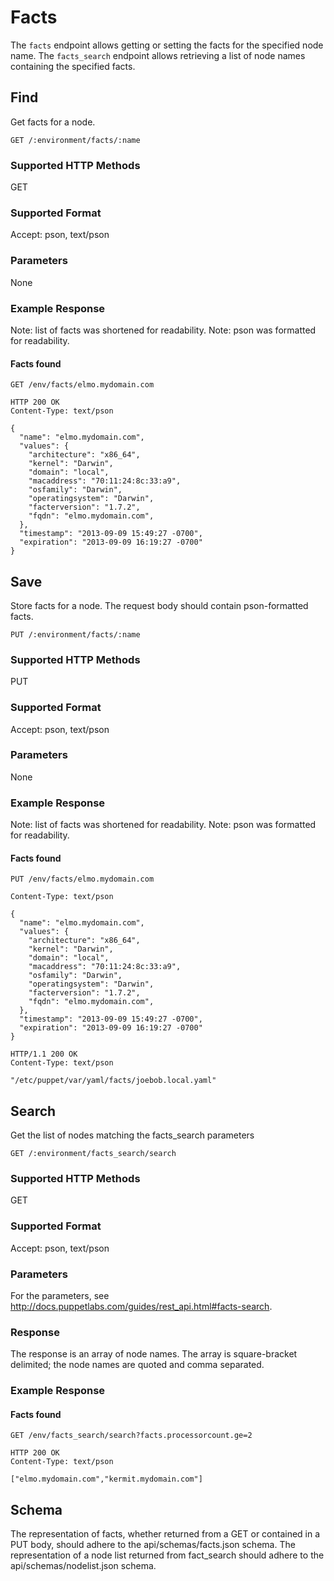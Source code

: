 Facts
=============

The `facts` endpoint allows getting or setting the facts for the specified node name.  The `facts_search` endpoint
allows retrieving a list of node names containing the specified facts.

Find
----

Get facts for a node.

    GET /:environment/facts/:name

### Supported HTTP Methods

GET

### Supported Format

Accept: pson, text/pson

### Parameters

None

### Example Response

Note: list of facts was shortened for readability.
Note: pson was formatted for readability.

#### Facts found

    GET /env/facts/elmo.mydomain.com

    HTTP 200 OK
    Content-Type: text/pson

    {
      "name": "elmo.mydomain.com",
      "values": {
        "architecture": "x86_64",
        "kernel": "Darwin",
        "domain": "local",
        "macaddress": "70:11:24:8c:33:a9",
        "osfamily": "Darwin",
        "operatingsystem": "Darwin",
        "facterversion": "1.7.2",
        "fqdn": "elmo.mydomain.com",
      },
      "timestamp": "2013-09-09 15:49:27 -0700",
      "expiration": "2013-09-09 16:19:27 -0700"
    }

Save
----

Store facts for a node.  The request body should contain pson-formatted facts.

    PUT /:environment/facts/:name

### Supported HTTP Methods

PUT

### Supported Format

Accept: pson, text/pson

### Parameters

None

### Example Response

Note: list of facts was shortened for readability.
Note: pson was formatted for readability.

#### Facts found

    PUT /env/facts/elmo.mydomain.com

    Content-Type: text/pson

    {
      "name": "elmo.mydomain.com",
      "values": {
        "architecture": "x86_64",
        "kernel": "Darwin",
        "domain": "local",
        "macaddress": "70:11:24:8c:33:a9",
        "osfamily": "Darwin",
        "operatingsystem": "Darwin",
        "facterversion": "1.7.2",
        "fqdn": "elmo.mydomain.com",
      },
      "timestamp": "2013-09-09 15:49:27 -0700",
      "expiration": "2013-09-09 16:19:27 -0700"
    }

    HTTP/1.1 200 OK
    Content-Type: text/pson

    "/etc/puppet/var/yaml/facts/joebob.local.yaml"

Search
----

Get the list of nodes matching the facts_search parameters

    GET /:environment/facts_search/search

### Supported HTTP Methods

GET

### Supported Format

Accept: pson, text/pson

### Parameters

For the parameters, see http://docs.puppetlabs.com/guides/rest_api.html#facts-search.

### Response

The response is an array of node names.  The array is square-bracket delimited; the node names are quoted and
comma separated.

### Example Response

#### Facts found

    GET /env/facts_search/search?facts.processorcount.ge=2

    HTTP 200 OK
    Content-Type: text/pson

    ["elmo.mydomain.com","kermit.mydomain.com"]

Schema
------

The representation of facts, whether returned from a GET or contained in a PUT body, should adhere to the
api/schemas/facts.json schema. The representation of a node list returned from fact_search should adhere to
the api/schemas/nodelist.json schema.
